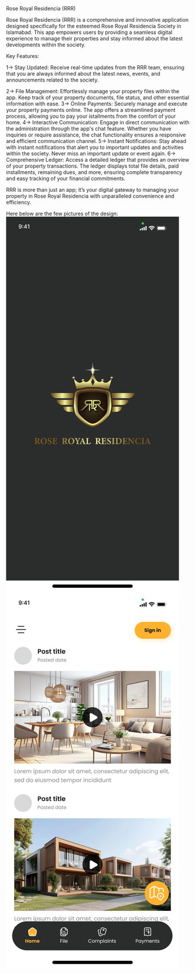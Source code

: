Rose Royal Residencia (RRR)

Rose Royal Residencia (RRR) is a comprehensive and innovative application designed specifically for the esteemed Rose Royal Residencia Society in Islamabad. This app empowers users by providing a seamless digital experience to manage their properties and stay informed about the latest developments within the society.

Key Features:

1-> Stay Updated: Receive real-time updates from the RRR team, ensuring that you are always informed about the latest news, events, and announcements related to the society.

2-> File Management: Effortlessly manage your property files within the app. Keep track of your property documents, file status, and other essential information with ease.
3-> Online Payments: Securely manage and execute your property payments online. The app offers a streamlined payment process, allowing you to pay your istallments from the comfort of your home.
4-> Interactive Communication: Engage in direct communication with the administration through the app's chat feature. Whether you have inquiries or require assistance, the chat functionality ensures a responsive and efficient communication channel.
5-> Instant Notifications: Stay ahead with instant notifications that alert you to important updates and activities within the society. Never miss an important update or event again.
6-> Comprehensive Ledger: Access a detailed ledger that provides an overview of your property transactions. The ledger displays total file details, paid installments, remaining dues, and more, ensuring complete transparency and easy tracking of your financial commitments.

RRR is more than just an app; it’s your digital gateway to managing your property in Rose Royal Residencia with unparalleled convenience and efficiency.

Here below are the few pictures of the design:
![image alt](https://github.com/hamzaabbasii/rose_royal_residencia/blob/2d1d6c5099c8c47af7c9824326c10a544fc5fb75/splash%20screen.png)
![image alt](https://github.com/hamzaabbasii/rose_royal_residencia/blob/c61a13b629627e48b373e5d050e7aa6b06ac8b16/home%20screen%20(1).png)

